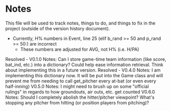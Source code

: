# Notes

This file will be used to track notes, things to do, and things to fix in the project (outside of the version history document).

- Currently, H% numbers in Event, line 25 (elif b_rand >= 50 and p_rand >= 50:) are incorrect
    - These numbers are adjusted for AVG, not H% (i.e. H/PA)

Resolved - V0.1.0 Notes: Can I store game-time team information (like score, bat_ind, etc.) into a dictionary? Could help ease information retrieval. Think about implementing this in a future version.
Resolved - V0.4.0 Notes: I am implementing this dictionary now. It will be put into the Game class and will prevent me from needing to call get_pitcher every at-bat (or even every half-inning)
V0.5.0 Notes: I might need to brush up on some "official rulings" in regards to how groundouts, air outs, etc. get counted
V0.6.0 Notes: Should I completely abolish the hitter/pitcher viewpoint? What's stopping any pitcher from hitting (or position players from pitching)?